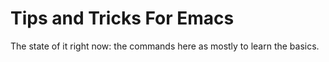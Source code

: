 # Tips and Tricks For Emacs

The state of it right now:
the commands here as mostly to learn the basics.
